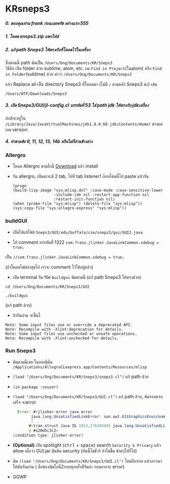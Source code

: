 # KRsneps3

##### 0.  ขอบคุณท่าน frank ก่อนเลยครัช อย่างแรก 555

##### 1.  โหลด sneps3.zip แตกไฟล์

##### 2.  แก้ path Sneps3 ให้ตรงกับที่โหลดไว้ในเครื่อง
ซึ่งตอนนี้ path มันเป็น `/Users/Ong/Documents/KR/Sneps3`  
วิธีคือ
เปิด folder ด้วย sublime, atom, etc. กด `Find in Project`(ในatom) หรือ `Find in Folder`(sublime) ด้วย คำว่า
`/Users/Ong/Documents/KR/Sneps3`

แล้ว Replace all เป็น directory Sneps3 ที่โหลดมา (ไม่มี `/` ตามหลัง Sneps3 นะ) เช่น

`/Users/WTF/Downloads/Sneps3`

##### 3.  เปิด Sneps3/GUI/jl-config.cl บรรทัดที่ 53 ใส่ path jdk ให้ตรงกับ jdkเครื่อง
ปกติจะอยู่ใน `/Library/Java/JavaVirtualMachines/jdk1.8.0_60.jdk/Contents/Home/` ต่างแค่เลข version


##### 4.  ทำตามข้อ 9, 11, 12, 13, 14b หรือไม่ก็อ่านข้างล่าง

### Allergro
* โหลด Allergro ตามลิ้งนี้  [Download](http://franz.com/ftp/pub/acl100express/macosx86/acl100express-macosx-x86.dmg) แล้ว install  
* รัน allergro, เปิดมาจะมี 2 tab, ไปที่ tab listener1 ก๊อบโค้ดนี้ไป paste แล้วรัน

    ```
    (progn
    (build-lisp-image "sys:mlisp.dxl" :case-mode :case-sensitive-lower
                      :include-ide nil :restart-app-function nil
                      :restart-init-function nil)
    (when (probe-file "sys:mlisp") (delete-file "sys:mlisp"))
    (sys:copy-file "sys:allegro-express" "sys:mlisp"))
    ```

### buildGUI
  * เปิดไปแก้ไฟล์ `Sneps3/GUI/edu/buffalo/cse/sneps3/gui/GUI2.java`

  * ไป comment บรรทัดที่ 1322 `com.franz.jlinker.JavaLinkCommon.sdebug = true;`

  เป็น `//com.franz.jlinker.JavaLinkCommon.sdebug = true;`

  (ถ้าโหลดไฟล์ล่าสุดไป เราจะ comment ไว้ให้อยู่แล้ว)

  * เปิด terminal รัน file `buildgui` พิมตามนี้ (แก้ path Sneps3 ให้ตรงด้วย)
  ```
  cd /Users/Ong/Documents/KR/Sneps3/GUI
  ```

  ```
  ./buildgui
  ```
  (แก้ path ด้วย)

  * ถ้ารันผ่าน จะขึ้นงี้
  ```
  Note: Some input files use or override a deprecated API.
Note: Recompile with -Xlint:deprecation for details.
Note: Some input files use unchecked or unsafe operations.
Note: Recompile with -Xlint:unchecked for details.
  ```

### Run Sneps3
  * พิมตามนี้เลย ในเทอมีนั่น
    `
    /Applications/AllegroCLexpress.app/Contents/Resources/mlisp
    `
  * `(load "/Users/Ong/Documents/KR/Sneps3/sneps3.cl")` แก้ path ด้วย
  * `(in-package :snuser)`
  * `(load "/Users/Ong/Documents/KR/Sneps3/GUI.cl")` แก้ path ด้วย, พิมรอบแรกเสร็จ จะerror

    ``` java
      Error: #<jlinker-error java-error
            java.lang.UnsatisfiedLinkError: sun.awt.X11GraphicsEnvironment.initDisplay(Z)V
            (
           #<tran-struct Java IE 1013,176485491 java.lang.UnsatisfiedLinkError java.lang.UnsatisfiedLinkError: sun.awt.X11GraphicsEnvironment.initDisplay(Z)V>)
           @ #x20d5c3c2>
    [condition type: jlinker-error]
    ```
  * __(Optional)__ เปิด spotlight (<kbd>ctrl</kbd> + <kbd>space</kbd>) search `Security & Privacy`  แล้ว allow เผื่อว่า GUI.jar มันติด security (อันนี้ไม่ชัวร์ ถ้าไม่ขึ้น ข้ามๆไปก็ได้)
  * พิม `(load "/Users/Ong/Documents/KR/Sneps3/GUI.cl")` ใหม่อีกรอบ แล้วภาวนาให้มันรันผ่าน ( คือต้องพิมไอนี่2รอบทุกครั้งที่รันอะ รอบแรกจะ error)
  * GGWP
